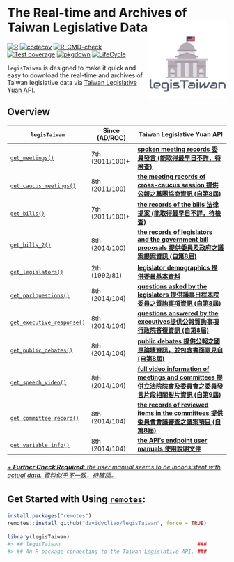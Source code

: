 
<!-- README.md is generated from README.Rmd. Please edit that file -->

# The Real-time and Archives of Taiwan Legislative Data <img src="man/figures/logo.png" align="right" width="180"/>

<!-- badges: start -->

[![R](https://github.com/davidycliao/legisTaiwan/actions/workflows/r.yml/badge.svg)](https://github.com/davidycliao/legisTaiwan/actions/workflows/r.yml)
[![codecov](https://codecov.io/gh/davidycliao/legisTaiwan/branch/master/graph/badge.svg?token=HVVTCOE90D)](https://codecov.io/gh/davidycliao/legisTaiwan)
[![R-CMD-check](https://github.com/davidycliao/legisTaiwan/actions/workflows/R-CMD-check.yaml/badge.svg)](https://github.com/davidycliao/legisTaiwan/actions/workflows/R-CMD-check.yaml)
[![Test
coverage](https://github.com/davidycliao/legisTaiwan/actions/workflows/test-coverage.yaml/badge.svg)](https://github.com/davidycliao/legisTaiwan/actions/workflows/test-coverage.yaml)
[![pkgdown](https://github.com/davidycliao/legisTaiwan/actions/workflows/pkgdown.yaml/badge.svg)](https://github.com/davidycliao/legisTaiwan/actions/workflows/pkgdown.yaml)
[![LifeCycle](https://img.shields.io/badge/lifecycle-experimental-orange)](https://lifecycle.r-lib.org/articles/stages.html#experimental)
<!-- badges: end -->

`legisTaiwan` is designed to make it quick and easy to download the
real-time and archives of Taiwan legislative data via [Taiwan
Legislative Yuan API](https://data.ly.gov.tw/index.action).

## Overview

| `legisTaiwan`                                                                                                 | Since (AD/ROC)  | Taiwan Legislative Yuan API                                                                                                                                             |
|---------------------------------------------------------------------------------------------------------------|-----------------|-------------------------------------------------------------------------------------------------------------------------------------------------------------------------|
| [`get_meetings()`](https://davidycliao.github.io/legisTaiwan/reference/get_bills.html)                        | 7th (2011/100)+ | [**spoken meeting records 委員發言 (能取得最早日不詳，待檢查)**](https://davidycliao.github.io/legisTaiwan/reference/get_bills.html)                                    |
| [`get_caucus_meetings()`](https://davidycliao.github.io/legisTaiwan/reference/get_caucus_meetings.html)       | 8th (2011/100)  | [**the meeting records of cross-caucus session 提供公報之黨團協商資訊 (自第8屆)**](https://data.ly.gov.tw/getds.action?id=8)                                            |
| [`get_bills()`](https://davidycliao.github.io/legisTaiwan/reference/get_bills.html)                           | 7th (2011/100)+ | [**the records of the bills 法律提案 (能取得最早日不詳，待檢查)**](https://davidycliao.github.io/legisTaiwan/reference/get_bills.html)                                  |
| [`get_bills_2()`](https://davidycliao.github.io/legisTaiwan/reference/get_bills_2.html)                       | 8th (2014/100)  | [**the records of legislators and the government bill proposals 提供委員及政府之議案提案資訊 (自第8屆)**](https://data.ly.gov.tw/getds.action?id=1)                     |
| [`get_legislators()`](https://davidycliao.github.io/legisTaiwan/reference/get_legislators.html)               | 2th (1992/81)   | [**legislator demographics 提供委員基本資料**](https://davidycliao.github.io/legisTaiwan/reference/get_legislators.html)                                                |
| [`get_parlquestions()`](https://davidycliao.github.io/legisTaiwan/reference/get_parlquestions.html)           | 8th (2014/104)  | [**questions asked by the legislators 提供議事日程本院委員之質詢事項資訊 (自第8屆)**](https://davidycliao.github.io/legisTaiwan/reference/get_parlquestions.html)       |
| [`get_executive_response()`](https://davidycliao.github.io/legisTaiwan/reference/get_executive_response.html) | 8th (2014/104)  | [**questions answered by the executives提供公報質詢事項行政院答復資訊 (自第8屆)**](https://davidycliao.github.io/legisTaiwan/reference/get_executive_response.html)     |
| [`get_public_debates()`](https://davidycliao.github.io/legisTaiwan/reference/get_public_debates.html)         | 8th (2014/104)  | [**public debates 提供公報之國是論壇資訊，並包含書面意見自 (自第8屆)**](https://davidycliao.github.io/legisTaiwan/reference/get_public_debates.html)                    |
| [`get_speech_video()`](https://davidycliao.github.io/legisTaiwan/reference/get_speech_video.html)             | 8th (2014/104)  | [**full video information of meetings and committees 提供立法院院會及委員會之委員發言片段相關影片資訊 (自第9屆)**](https://data.ly.gov.tw/getds.action?id=148)          |
| [`get_committee_record()`](https://davidycliao.github.io/legisTaiwan/reference/get_speech_video.html)         | 8th (2014/104)  | [**the records of reviewed items in the committees 提供委員會會議審查之議案項目 (自第8屆)**](https://davidycliao.github.io/legisTaiwan/reference/get_speech_video.html) |
| [`get_variable_info()`](https://davidycliao.github.io/legisTaiwan/reference/get_variable_info.html)           | 8th (2014/104)  | [**the API’s endpoint user manuals 使用說明文件**](https://davidycliao.github.io/legisTaiwan/reference/get_variable_info.html)                                          |

###### [+ **Further Check Required**: the user manual seems to be inconsistent with actual data. 資料似乎不一致，待確認。]()

## Get Started with Using [`remotes`](https://github.com/r-lib/remotes):

``` r
install.packages("remotes")
remotes::install_github("davidycliao/legisTaiwan", force = TRUE)
```

``` r
library(legisTaiwan)
#> ## legisTaiwan                                            ###
#> ## An R package connecting to the Taiwan Legislative API. ###
```
